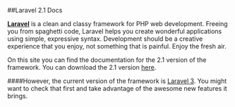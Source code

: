 ##Laravel 2.1 Docs

[**Laravel**](http://laravel.com) is a clean and classy framework for PHP web development. Freeing you from spaghetti code, Laravel helps you
create wonderful applications using simple, expressive syntax. Development should be a creative experience
that you enjoy, not something that is painful. Enjoy the fresh air.

On this site you can find the documentation for the 2.1 version of the framework. You can download the 2.1 version [here](https://github.com/laravel/laravel/zipball/v2.1.1). 

####However, the current version of the framework is [Laravel 3](http://laravel.com). You might want to check that first and take advantage of the awesome new features it brings.